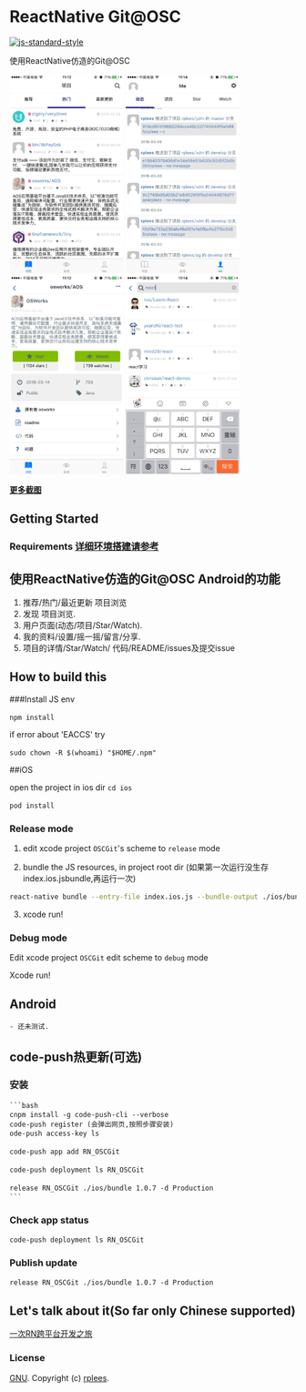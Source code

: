 # ReactNative Git@OSC

[![js-standard-style](https://img.shields.io/badge/code%20style-standard-brightgreen.svg?style=flat)](https://github.com/feross/standard)

使用ReactNative仿造的Git@OSC

<img src="./screen/project.jpg" alt="..." height="350" width="200">
<img src="./screen/personal.jpg" alt="..." height="350" width="200">
<img src="./screen/project_detail.jpg" alt="..." height="350" width="200">
<img src="./screen/search.jpg" alt="..." height="350" width="200">

**[更多截图](./screen)**
## Getting Started

### Requirements **[详细环境搭建请参考](http://rplees.com/2016/01/14/react-native%E7%8E%AF%E5%A2%83%E6%90%AD%E5%BB%BA/)**

## 使用ReactNative仿造的Git@OSC Android的功能

1. 推荐/热门/最近更新 项目浏览
2. 发现 项目浏览.
3. 用户页面(动态/项目/Star/Watch).
3. 我的资料/设置/摇一摇/留言/分享.
4. 项目的详情/Star/Watch/ 代码/README/issues及提交issue

## How to build this

###Install JS env

`npm install`

if error about 'EACCS' try

`sudo chown -R $(whoami) "$HOME/.npm"`

##iOS

open the project in ios dir `cd ios`

`pod install`

### Release mode

1. edit xcode project `OSCGit`'s scheme to `release` mode


2. bundle the JS resources, in project root dir (如果第一次运行没生存index.ios.jsbundle,再运行一次)

  ```sh
 react-native bundle --entry-file index.ios.js --bundle-output ./ios/bundle/index.ios.jsbundle --platform ios --assets-dest ./ios/bundle --dev false --sourcemap-output ./ios/bundle/source.map --verbose
  ```
3. xcode run!

### Debug mode

Edit xcode project `OSCGit` edit scheme to `debug` mode

Xcode run!

## Android
    - 还未测试.

## code-push热更新(可选)
### 安装
    ```bash
    cnpm install -g code-push-cli --verbose
    code-push register (会弹出网页,按照步骤安装)
    ode-push access-key ls
    
    code-push app add RN_OSCGit
    
    code-push deployment ls RN_OSCGit
    
    release RN_OSCGit ./ios/bundle 1.0.7 -d Production
    ```

### Check app status

	code-push deployment ls RN_OSCGit

### Publish update

	release RN_OSCGit ./ios/bundle 1.0.7 -d Production

## Let's talk about it(So far only Chinese supported)  

[一次RN跨平台开发之旅](http://xiekw2010.github.io/2016/02/11/rngitfeed)

### License
[GNU](./LICENSE.txt). Copyright (c) [rplees](https://github.com/rplees).